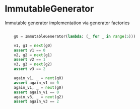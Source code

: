 # ImmutableGenerator
Immutable generator implementation via generator factories


```python

    g0 = ImmutableGenerator(lambda: (_ for _ in range(5)))

    v1, g1 = next(g0)
    assert v1 == 0
    v2, g2 = next(g1)
    assert v2 == 1
    v3, g3 = next(g2)
    assert v3 == 2

    again_v1, _ = next(g0)
    assert again_v1 == 0
    again_v1, _ = next(g0)
    assert again_v1 == 0
    again_v3, _ = next(g2)
    assert again_v3 == 2

```
